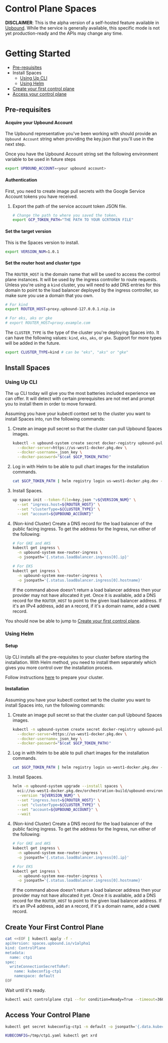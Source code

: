 # Control Plane Spaces

**DISCLAIMER**: This is the alpha version of a self-hosted feature available in
[Upbound](https://www.upbound.io/product/upbound). While the
service is generally available, this specific mode is not yet production-ready
and the APIs may change any time.

# Getting Started

* [Pre-requisites](#pre-requisites)
* Install Spaces
  * [Using Up CLI](#using-up-cli)
  * [Using Helm](#using-helm)
* [Create your first control plane](#create-your-first-control-plane)
* [Access your control plane](#access-your-control-plane)

## Pre-requisites

#### Acquire your Upbound Account
The Upbound representative you've been working with should provide an 
`Upbound Account` string when providing the key.json that you'll use in the 
next step.

Once you have the Upbound Account string set the following environment 
variable to be used in future steps
```bash
export UPBOUND_ACCOUNT=<your upbound account>
```

#### Authentication
First, you need to create image pull secrets with the Google Service Account
tokens you have received.

1. Export the path of the service account token JSON file.
   ```bash
   # Change the path to where you saved the token.
   export GCP_TOKEN_PATH="THE PATH TO YOUR GCRTOKEN FILE"
   ```

#### Set the target version

This is the Spaces version to install.
```bash
export VERSION_NUM=1.0.1
```

#### Set the router host and cluster type

The `ROUTER_HOST` is the domain name that will be used to access the control
plane instances. It will be used by the ingress controller to route requests.
Unless you're using a `kind` cluster, you will need to add DNS entries for this
domain to point to the load balancer deployed by the ingress controller, so make
sure you use a domain that you own.
```bash
# For kind
export ROUTER_HOST=proxy.upbound-127.0.0.1.nip.io

# For eks, aks or gke
# export ROUTER_HOST=proxy.example.com
```

The `CLUSTER_TYPE` is the type of the cluster you're deploying Spaces into. It
can have the following values: `kind`, `eks`, `aks`, or `gke`. Support for more
types will be added in the future.
```bash
export CLUSTER_TYPE=kind # can be "eks", "aks" or "gke"
```

## Install Spaces

### Using Up CLI

The `up` CLI today will give you the most batteries included experience we can
offer. It will detect with certain prerequisites are not met and prompt you to
install them in order to move forward.

Assuming you have your kubectl context set to the cluster you want to install
Spaces into, run the following commands:

1. Create an image pull secret so that the cluster can pull Upbound Spaces images.
   ```bash
   kubectl -n upbound-system create secret docker-registry upbound-pull-secret \
     --docker-server=https://us-west1-docker.pkg.dev \
     --docker-username=_json_key \
     --docker-password="$(cat $GCP_TOKEN_PATH)"
   ```

1. Log in with Helm to be able to pull chart images for the installation commands.
   ```bash
   cat $GCP_TOKEN_PATH | helm registry login us-west1-docker.pkg.dev -u _json_key --password-stdin
   ```
1. Install Spaces.
   ```bash
   up space init --token-file=key.json "v${VERSION_NUM}" \
     --set "ingress.host=${ROUTER_HOST}" \
     --set "clusterType=${CLUSTER_TYPE}" \
     --set "account=${UPBOUND_ACCOUNT}"
   ```

1. (Non-kind Cluster) Create a DNS record for the load balancer of the public
   facing ingress. To get the address for the Ingress, run either of the
   following:
   ```bash
   # For GKE and AKS
   kubectl get ingress \
     -n upbound-system mxe-router-ingress \
     -o jsonpath='{.status.loadBalancer.ingress[0].ip}'
   ```
   ```bash
   # For EKS
   kubectl get ingress \
     -n upbound-system mxe-router-ingress \
     -o jsonpath='{.status.loadBalancer.ingress[0].hostname}'
   ```
   If the command above doesn't return a load balancer address then your provider
   may not have allocated it yet. Once it is available, add a DNS record for the
   `ROUTER_HOST` to point to the given load balancer address. If it's an IPv4
   address, add an `A` record, if it's a domain name, add a `CNAME` record.

You should now be able to jump to [Create your first control plane](#create-your-first-control-plane).

### Using Helm

#### Setup

Up CLI installs all the pre-requisites to your cluster before starting the
installation. With Helm method, you need to install them separately which gives
you more control over the installation process.

Follow instructions [here](./CLUSTER.md) to prepare your cluster.

#### Installation

Assuming you have your kubectl context set to the cluster you want to install
Spaces into, run the following commands:

1. Create an image pull secret so that the cluster can pull Upbound Spaces images.
   ```bash
   kubectl -n upbound-system create secret docker-registry upbound-pull-secret \
     --docker-server=https://us-west1-docker.pkg.dev \
     --docker-username=_json_key \
     --docker-password="$(cat $GCP_TOKEN_PATH)"
   ```

1. Log in with Helm to be able to pull chart images for the installation commands.
   ```bash
   cat $GCP_TOKEN_PATH | helm registry login us-west1-docker.pkg.dev -u _json_key --password-stdin
   ```
1. Install Spaces.
   ```bash
   helm -n upbound-system upgrade --install spaces \
     oci://us-west1-docker.pkg.dev/orchestration-build/upbound-environments/spaces \
     --version "${VERSION_NUM}" \
     --set "ingress.host=${ROUTER_HOST}" \
     --set "clusterType=${CLUSTER_TYPE}" \
     --set "account=${UPBOUND_ACCOUNT}" \
     --wait
   ```

1. (Non-kind Cluster) Create a DNS record for the load balancer of the public
   facing ingress. To get the address for the Ingress, run either of the
   following:
   ```bash
   # For GKE and AKS
   kubectl get ingress \
     -n upbound-system mxe-router-ingress \
     -o jsonpath='{.status.loadBalancer.ingress[0].ip}'
   ```
   ```bash
   # For EKS
   kubectl get ingress \
     -n upbound-system mxe-router-ingress \
     -o jsonpath='{.status.loadBalancer.ingress[0].hostname}'
   ```
   If the command above doesn't return a load balancer address then your provider
   may not have allocated it yet. Once it is available, add a DNS record for the
   `ROUTER_HOST` to point to the given load balancer address. If it's an IPv4
   address, add an `A` record, if it's a domain name, add a `CNAME` record.
   

## Create Your First Control Plane

   ```bash
   cat <<EOF | kubectl apply -f -
   apiVersion: spaces.upbound.io/v1alpha1
   kind: ControlPlane
   metadata:
     name: ctp1
   spec:
     writeConnectionSecretToRef:
       name: kubeconfig-ctp1
       namespace: default
   EOF
   ```

   Wait until it's ready.

   ```bash
   kubectl wait controlplane ctp1 --for condition=Ready=True --timeout=360s
   ```

## Access Your Control Plane

```bash
kubectl get secret kubeconfig-ctp1 -n default -o jsonpath='{.data.kubeconfig}' | base64 -d > /tmp/ctp1.yaml
```

```bash
KUBECONFIG=/tmp/ctp1.yaml kubectl get xrd
```
